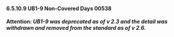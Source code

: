 #### 6.5.10.9 UB1-9 Non-Covered Days 00538

**Attention: _UB1-9 was deprecated as of v 2.3 and the detail was withdrawn and removed from the standard as of v 2.6._**
